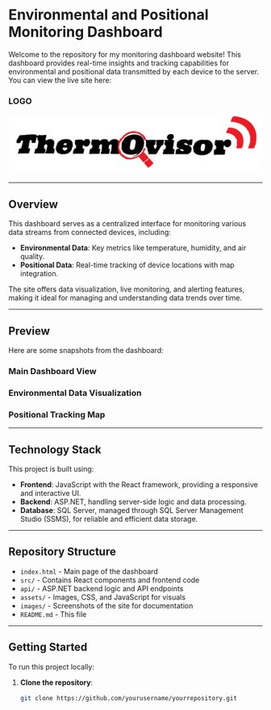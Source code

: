 
# Environmental and Positional Monitoring Dashboard

Welcome to the repository for my monitoring dashboard website! This dashboard provides real-time insights and tracking capabilities for environmental and positional data transmitted by each device to the server. You can view the live site here:
### LOGO
![Dashboard](./image.png)


---

## Overview

This dashboard serves as a centralized interface for monitoring various data streams from connected devices, including:

- **Environmental Data**: Key metrics like temperature, humidity, and air quality.
- **Positional Data**: Real-time tracking of device locations with map integration.

The site offers data visualization, live monitoring, and alerting features, making it ideal for managing and understanding data trends over time.

---

## Preview

Here are some snapshots from the dashboard:

### Main Dashboard View


### Environmental Data Visualization


### Positional Tracking Map


---

## Technology Stack

This project is built using:

- **Frontend**: JavaScript with the React framework, providing a responsive and interactive UI.
- **Backend**: ASP.NET, handling server-side logic and data processing.
- **Database**: SQL Server, managed through SQL Server Management Studio (SSMS), for reliable and efficient data storage.

---

## Repository Structure

- `index.html` - Main page of the dashboard
- `src/` - Contains React components and frontend code
- `api/` - ASP.NET backend logic and API endpoints
- `assets/` - Images, CSS, and JavaScript for visuals
- `images/` - Screenshots of the site for documentation
- `README.md` - This file

---

## Getting Started

To run this project locally:

1. **Clone the repository**:
   ```bash
   git clone https://github.com/yourusername/yourrepository.git
